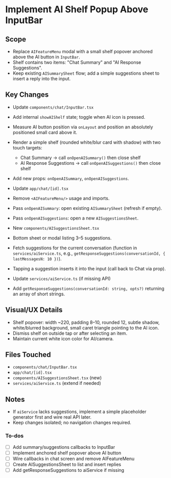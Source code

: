 <!-- 1987f868-204e-432b-92b1-8cfd082cddca 9d16167d-7621-4f81-9105-e55cfbc2166b -->
# Implement AI Shelf Popup Above InputBar

## Scope

- Replace `AIFeatureMenu` modal with a small shelf popover anchored above the AI button in `InputBar`.
- Shelf contains two items: "Chat Summary" and "AI Response Suggestions".
- Keep existing `AISummarySheet` flow; add a simple suggestions sheet to insert a reply into the input.

## Key Changes

- Update `components/chat/InputBar.tsx`
- Add internal `showAIShelf` state; toggle when AI icon is pressed.
- Measure AI button position via `onLayout` and position an absolutely positioned small card above it.
- Render a simple shelf (rounded white/blur card with shadow) with two touch targets:
  - Chat Summary → call `onOpenAISummary()` then close shelf
  - AI Response Suggestions → call `onOpenAISuggestions()` then close shelf
- Add new props: `onOpenAISummary`, `onOpenAISuggestions`.

- Update `app/chat/[id].tsx`
- Remove `<AIFeatureMenu/>` usage and imports.
- Pass `onOpenAISummary`: open existing `AISummarySheet` (refresh if empty).
- Pass `onOpenAISuggestions`: open a new `AISuggestionsSheet`.

- New `components/AISuggestionsSheet.tsx`
- Bottom sheet or modal listing 3–5 suggestions.
- Fetch suggestions for the current conversation (function in `services/aiService.ts`, e.g., `getResponseSuggestions(conversationId, { lastMessagesN: 10 })`).
- Tapping a suggestion inserts it into the input (call back to Chat via prop).

- Update `services/aiService.ts` (if missing API)
- Add `getResponseSuggestions(conversationId: string, opts?)` returning an array of short strings.

## Visual/UX Details

- Shelf popover: width ~220, padding 8–10, rounded 12, subtle shadow, white/blurred background, small caret triangle pointing to the AI icon.
- Dismiss shelf on outside tap or after selecting an item.
- Maintain current white icon color for AI/camera.

## Files Touched

- `components/chat/InputBar.tsx`
- `app/chat/[id].tsx`
- `components/AISuggestionsSheet.tsx` (new)
- `services/aiService.ts` (extend if needed)

## Notes

- If `aiService` lacks suggestions, implement a simple placeholder generator first and wire real API later.
- Keep changes isolated; no navigation changes required.

### To-dos

- [ ] Add summary/suggestions callbacks to InputBar
- [ ] Implement anchored shelf popover above AI button
- [ ] Wire callbacks in chat screen and remove AIFeatureMenu
- [ ] Create AISuggestionsSheet to list and insert replies
- [ ] Add getResponseSuggestions to aiService if missing
